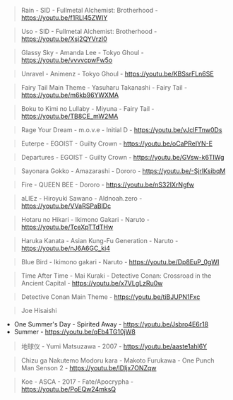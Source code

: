 > Rain - SID - Fullmetal Alchemist: Brotherhood - https://youtu.be/f1RLl45ZWIY

> Uso - SID - Fullmetal Alchemist: Brotherhood - https://youtu.be/Xsj2QYVrzl0

> Glassy Sky - Amanda Lee - Tokyo Ghoul - https://youtu.be/vvvvcpwFw5o

> Unravel - Animenz - Tokyo Ghoul - https://youtu.be/KBSsrFLn6SE

> Fairy Tail Main Theme - Yasuharu Takanashi - Fairy Tail - https://youtu.be/m6kb96YWXMA

> Boku to Kimi no Lullaby - Miyuna - Fairy Tail - https://youtu.be/TB8CE_mW2MA

> Rage Your Dream - m.o.v.e - Initial D - https://youtu.be/vJclFTnw0Ds

> Euterpe - EGOIST - Guilty Crown - https://youtu.be/oCaPReIYN-E

> Departures - EGOIST - Guilty Crown - https://youtu.be/GVsw-k6TIWg

> Sayonara Gokko - Amazarashi - Dororo - https://youtu.be/-SjrlKsibqM

> Fire - QUEEN BEE - Dororo - https://youtu.be/nS32IXrNgfw

> aLIEz - Hiroyuki Sawano - Aldnoah.zero - https://youtu.be/VVaRSPaBlDc

> Hotaru no Hikari - Ikimono Gakari - Naruto - https://youtu.be/TceXpTTdTHw

> Haruka Kanata - Asian Kung-Fu Generation - Naruto - https://youtu.be/nJ6A6GC_ki4

> Blue Bird - Ikimono gakari - Naruto - https://youtu.be/Dp8EuP_0gWI

> Time After Time - Mai Kuraki - Detective Conan: Crossroad in the Ancient Capital - https://youtu.be/x7VLgLzRu0w

> Detective Conan Main Theme - https://youtu.be/tiBJUPN1Fxc

> Joe Hisaishi

- One Summer's Day - Spirited Away - https://youtu.be/Jsbro4E6r18
- Summer - https://youtu.be/qEb4TG10jW8

> 地球仪 - Yumi Matsuzawa - 2007 - https://youtu.be/aaste1ahl6Y

> Chizu ga Nakutemo Modoru kara - Makoto Furukawa - One Punch Man Senson 2 - https://youtu.be/lDIjx7ONZqw

> Koe - ASCA - 2017 - Fate/Apocrypha - https://youtu.be/PoEQw24mksQ